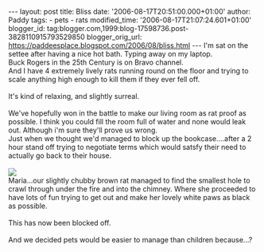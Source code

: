 \-\-- layout: post title: Bliss date: \'2006-08-17T20:51:00.000+01:00\'
author: Paddy tags: - pets - rats modified\_time:
\'2006-08-17T21:07:24.601+01:00\' blogger\_id:
tag:blogger.com,1999:blog-17598736.post-3828110915793529850
blogger\_orig\_url: https://paddeesplace.blogspot.com/2006/08/bliss.html
\-\-- I\'m sat on the settee after having a nice hot bath. Typing away
on my laptop.\
Buck Rogers in the 25th Century is on Bravo channel.\
And I have 4 extremely lively rats running round on the floor and trying
to scale anything high enough to kill them if they ever fell off.\
\
It\'s kind of relaxing, and slightly surreal.\
\
We\'ve hopefully won in the battle to make our living room as rat proof
as possible. I think you could fill the room full of water and none
would leak out. Although i\'m sure they\'ll prove us wrong.\
Just when we thought we\'d managed to block up the bookcase\....after a
2 hour stand off trying to negotiate terms which would satsfy their need
to actually go back to their house.\
\
[![](https://photos1.blogger.com/blogger2/2320/2148/320/Image000.jpg)](https://photos1.blogger.com/blogger2/2320/2148/1600/Image000.jpg)\
Maria\...our slightly chubby brown rat managed to find the smallest hole
to crawl through under the fire and into the chimney. Where she
proceeded to have lots of fun trying to get out and make her lovely
white paws as black as possible.\
\
This has now been blocked off.\
\
And we decided pets would be easier to manage than children because\...?
